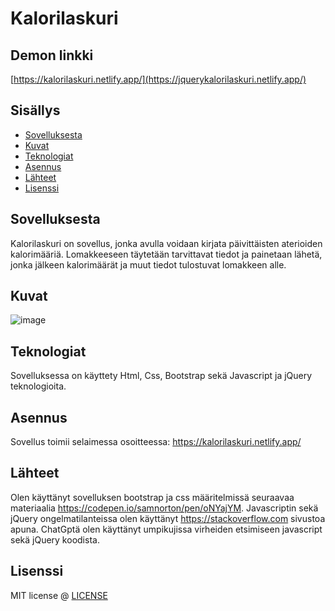 # Kalorilaskuri


## Demon linkki
[https://kalorilaskuri.netlify.app/](https://jquerykalorilaskuri.netlify.app/)



## Sisällys

- [Sovelluksesta](#about-the-app)
- [Kuvat](#screenshots)
- [Teknologiat](#technologies)
- [Asennus](#setup)
- [Lähteet](#credits)
- [Lisenssi](#license)

## Sovelluksesta
Kalorilaskuri on sovellus, jonka avulla voidaan kirjata päivittäisten aterioiden kalorimääriä. Lomakkeeseen täytetään tarvittavat tiedot ja painetaan lähetä, jonka jälkeen 
kalorimäärät ja muut tiedot tulostuvat lomakkeen alle.

## Kuvat


![image](https://github.com/user-attachments/assets/2531eb4b-23ea-45ef-82d0-b70fc97afa97)




## Teknologiat
Sovelluksessa on käyttety Html, Css, Bootstrap sekä Javascript ja jQuery teknologioita.

## Asennus
Sovellus toimii selaimessa osoitteessa: [https://kalorilaskuri.netlify.app/
](https://jquerykalorilaskuri.netlify.app/)
## Lähteet
Olen käyttänyt sovelluksen bootstrap ja css määritelmissä seuraavaa materiaalia https://codepen.io/samnorton/pen/oNYajYM.
Javascriptin sekä jQuery ongelmatilanteissa olen käyttänyt https://stackoverflow.com sivustoa apuna.
ChatGptä olen käyttänyt umpikujissa virheiden etsimiseen javascript sekä jQuery koodista.

## Lisenssi

MIT license @ [LICENSE](LICENSE)
